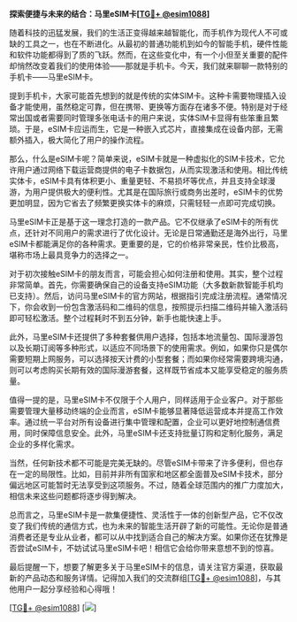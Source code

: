 **探索便捷与未来的结合：马里eSIM卡[[TG💪+ @esim1088](https://t.me/s/esim1088)]**

随着科技的迅猛发展，我们的生活正变得越来越智能化，而手机作为现代人不可或缺的工具之一，也在不断进化。从最初的普通功能机到如今的智能手机，硬件性能和软件功能都得到了质的飞跃。然而，在这些变化中，有一个小但至关重要的配件却悄然改变着我们的使用体验——那就是手机卡。今天，我们就来聊聊一款特别的手机卡——马里eSIM卡。

提到手机卡，大家可能首先想到的就是传统的实体SIM卡。这种卡需要物理插入设备才能使用，虽然稳定可靠，但在携带、更换等方面存在诸多不便。特别是对于经常出国或者需要同时管理多张电话卡的用户来说，实体SIM卡显得有些笨重且繁琐。于是，eSIM卡应运而生，它是一种嵌入式芯片，直接集成在设备内部，无需额外插入，极大简化了用户的操作流程。

那么，什么是eSIM卡呢？简单来说，eSIM卡就是一种虚拟化的SIM卡技术，它允许用户通过网络下载运营商提供的电子卡数据包，从而实现激活和使用。相比传统实体卡，eSIM卡具有体积更小、重量更轻、不易损坏等优点，并且支持全球漫游，为用户提供极大的便利性。尤其是在国际旅行或商务出差时，eSIM卡的优势更加明显，因为它省去了频繁更换实体卡的麻烦，只需轻轻一点即可完成切换。

马里eSIM卡正是基于这一理念打造的一款产品。它不仅继承了eSIM卡的所有优点，还针对不同用户的需求进行了优化设计。无论是日常通勤还是海外出行，马里eSIM卡都能满足你的各种需求。更重要的是，它的价格非常亲民，性价比极高，堪称市场上最具竞争力的选择之一。

对于初次接触eSIM卡的朋友而言，可能会担心如何注册和使用。其实，整个过程非常简单。首先，你需要确保自己的设备支持eSIM功能（大多数新款智能手机均已支持）。然后，访问马里eSIM卡的官方网站，根据指引完成注册流程。通常情况下，你会收到一份包含激活码和二维码的信息，按照提示扫描二维码并输入激活码即可轻松激活。整个过程耗时不到五分钟，新手也能快速上手。

此外，马里eSIM卡还提供了多种套餐供用户选择，包括本地流量包、国际漫游包以及长期订阅等多种形式，以适应不同场景下的使用需求。例如，如果你只是偶尔需要短期上网服务，可以选择按天计费的小型套餐；而如果你经常需要跨境沟通，则可以考虑购买长期有效的国际漫游套餐，这样既节省成本又能享受稳定的服务质量。

值得一提的是，马里eSIM卡不仅限于个人用户，同样适用于企业客户。对于那些需要管理大量移动终端的企业而言，eSIM卡能够显著降低运营成本并提高工作效率。通过统一平台对所有设备进行集中管理和配置，企业可以更好地控制通信费用，同时保障信息安全。此外，马里eSIM卡还支持批量订购和定制化服务，满足企业的多样化需求。

当然，任何新技术都不可能是完美无缺的。尽管eSIM卡带来了许多便利，但也存在一定的局限性。比如，目前并非所有国家和地区都全面普及eSIM卡技术，部分偏远地区可能暂时无法享受到这项服务。不过，随着全球范围内的推广力度加大，相信未来这些问题都将逐步得到解决。

总而言之，马里eSIM卡是一款集便捷性、灵活性于一体的创新型产品，它不仅改变了我们传统的通信方式，也为未来的智能生活开辟了新的可能性。无论你是普通消费者还是专业从业者，都可以从中找到适合自己的解决方案。如果你还在犹豫是否尝试eSIM卡，不妨试试马里eSIM卡吧！相信它会给你带来意想不到的惊喜。

最后提醒一下，想要了解更多关于马里eSIM卡的信息，请关注官方渠道，获取最新的产品动态和服务详情。记得加入我们的交流群组[[TG💪+ @esim1088](https://t.me/s/esim1088)]，与其他用户一起分享经验和心得哦！

[[TG💪+ @esim1088](https://t.me/s/esim1088)] [![](https://i.postimg.cc/4NQfJmqS/Snipaste-2025-05-13-00-14-12.png)]